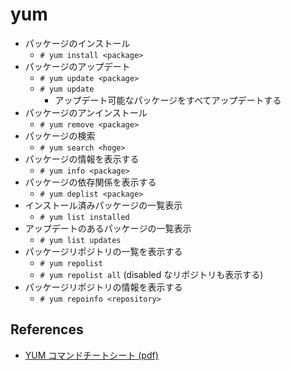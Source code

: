 # yum

- パッケージのインストール
    - `# yum install <package>`
- パッケージのアップデート
    - `# yum update <package>`
    - `# yum update`
        - アップデート可能なパッケージをすべてアップデートする
- パッケージのアンインストール
    - `# yum remove <package>`
- パッケージの検索
    - `# yum search <hoge>`
- パッケージの情報を表示する
    - `# yum info <package>`
- パッケージの依存関係を表示する
    - `# yum deplist <package>`
- インストール済みパッケージの一覧表示
    - `# yum list installed`
- アップデートのあるパッケージの一覧表示
    - `# yum list updates`
- パッケージリポジトリの一覧を表示する
    - `# yum repolist`
    - `# yum repolist all` (disabled なリポジトリも表示する)
- パッケージリポジトリの情報を表示する
    - `# yum repoinfo <repository>`

## References

- [YUM コマンドチートシート (pdf)](https://access.redhat.com/sites/default/files/attachments/rh_yum_cheatsheet_1214_jcs_print-ja.pdf)
